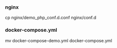 ### nginx
cp nginx/demo_php_conf.d.conf nginx/conf.d

### docker-compose.yml
mv docker-compose-demo.yml docker-compose.yml